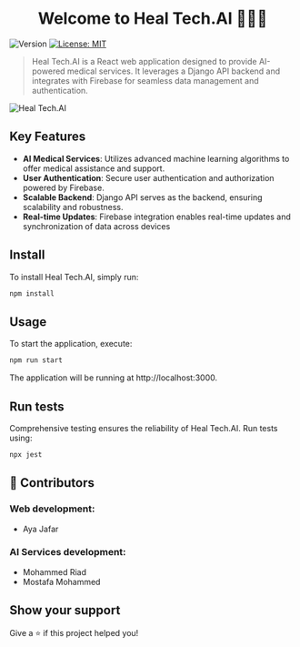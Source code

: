 <h1 align="center">Welcome to Heal Tech.AI 👋🥼🤖</h1>
<p>
  <img alt="Version" src="https://img.shields.io/badge/version-0.1.0-blue.svg?cacheSeconds=2592000" />
  <a href="#" target="_blank">
    <img alt="License: MIT" src="https://img.shields.io/badge/License-MIT-yellow.svg" />
  </a>
</p>

> Heal Tech.AI is a React web application designed to provide AI-powered medical services. It leverages a Django API backend and integrates with Firebase for seamless data management and authentication.

![Heal Tech.AI](https://github.com/Aya-Jafar/Heal-Tech.AI-remake/blob/main/result.png)

## Key Features

- **AI Medical Services**: Utilizes advanced machine learning algorithms to offer medical assistance and support.
- **User Authentication**: Secure user authentication and authorization powered by Firebase.
- **Scalable Backend**: Django API serves as the backend, ensuring scalability and robustness.
- **Real-time Updates**: Firebase integration enables real-time updates and synchronization of data across devices

## Install
To install Heal Tech.AI, simply run:
```sh
npm install
```

## Usage
To start the application, execute:
```sh
npm run start
```
The application will be running at http://localhost:3000.


## Run tests
Comprehensive testing ensures the reliability of Heal Tech.AI. Run tests using:
```sh
npx jest
```


## 👤 Contributors

### Web development:
- Aya Jafar

### AI Services development:
- Mohammed Riad
- Mostafa Mohammed


## Show your support

Give a ⭐️ if this project helped you!
